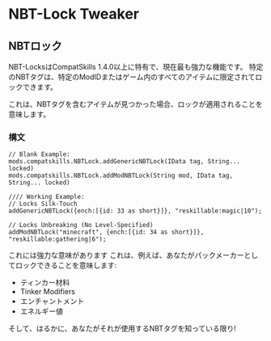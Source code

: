 # NBT-Lock Tweaker

## NBTロック

NBT-LocksはCompatSkills 1.4.0以上に特有で、現在最も強力な機能です。 特定のNBTタグは、特定のModIDまたはゲーム内のすべてのアイテムに限定されてロックできます。

これは、NBTタグを含むアイテムが見つかった場合、ロックが適用されることを意味します。

### 構文

    // Blank Example:
    mods.compatskills.NBTLock.addGenericNBTLock(IData tag, String... locked)
    mods.compatskills.NBTLock.addModNBTLock(String mod, IData tag, String... locked)
    
    //// Working Example:
    // Locks Silk-Touch
    addGenericNBTLock({ench:[{id: 33 as short}]}, "reskillable:magic|10");
    
    // Locks Unbreaking (No Level-Specified)
    addModNBTLock("minecraft", {ench:[{id: 34 as short}]}, "reskillable:gathering|6");
    

これには強力な意味があります これは、例えば、あなたがパックメーカーとしてロックできることを意味します:

- ティンカー材料
- Tinker Modifiers
- エンチャントメント
- エネルギー値

そして、はるかに、あなたがそれが使用するNBTタグを知っている限り!